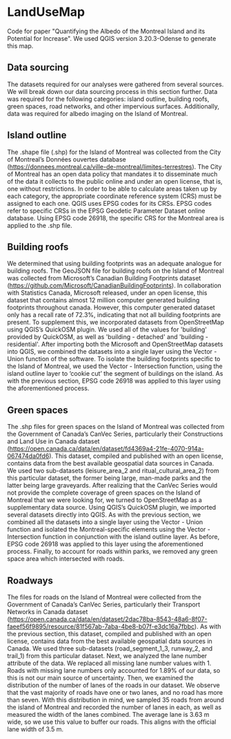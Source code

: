 # LandUseMap
Code for paper "Quantifying the Albedo of the Montreal Island and its Potential for Increase". We used QGIS version 3.20.3-Odense to generate this map.
## Data sourcing
The datasets required for our analyses were gathered from several sources. We will break down our data sourcing process in this section further. Data was required for the following categories: island outline, building roofs, green spaces, road networks, and other impervious surfaces. Additionally, data was required for albedo imaging on the Island of Montreal.
## Island outline
The .shape file (.shp) for the Island of Montreal was collected from the City of Montreal’s Données ouvertes database (https://donnees.montreal.ca/ville-de-montreal/limites-terrestres). The City of Montreal has an open data policy that mandates it to disseminate much of the data it collects to the public online and under an open license, that is, one without restrictions.
In order to be able to calculate areas taken up by each category, the appropriate coordinate reference system (CRS) must be assigned to each one. QGIS uses EPSG codes for its CRSs. EPSG codes refer to specific CRSs in the EPSG Geodetic Parameter Dataset online database. Using EPSG code 26918, the specific CRS for the Montreal area is applied to the .shp file.
## Building roofs
We determined that using building footprints was an adequate analogue for building roofs. The GeoJSON file for building roofs on the Island of Montreal was collected from Microsoft’s Canadian Building Footprints dataset (https://github.com/Microsoft/CanadianBuildingFootprints). In collaboration with Statistics Canada, Microsoft released, under an open license, this dataset that contains almost 12 million computer generated building footprints throughout canada. However, this computer generated dataset only has a recall rate of 72.3%, indicating that not all building footprints are present.
To supplement this, we incorporated datasets from OpenStreetMap using QGIS’s QuickOSM plugin. We used all of the values for 'building' provided by QuickOSM, as well as 'building - detached' and 'building - residential'.
After importing both the Microsoft and OpenStreetMap datasets into QGIS, we combined the datasets into a single layer using the Vector - Union function of the software. To isolate the building footprints specific to the Island of Montreal, we used the Vector - Intersection function, using the island outline layer to ‘cookie cut’ the segment of buildings on the island.
As with the previous section, EPSG code 26918 was applied to this layer using the aforementioned process.
## Green spaces
The .shp files for green spaces on the Island of Montreal was collected from the Government of Canada’s CanVec Series, particularly their Constructions and Land Use in Canada dataset (https://open.canada.ca/data/en/dataset/fd4369a4-21fe-4070-914a-067474da0fd6). This dataset, compiled and published with an open license, contains data from the best available geospatial data sources in Canada. We used two sub-datasets (leisure_area_2 and ritual_cultural_area_2) from this particular dataset, the former being large, man-made parks and the latter being large graveyards. 
After realizing that the CanVec Series would not provide the complete coverage of green spaces on the Island of Montreal that we were looking for, we turned to OpenStreetMap as a supplementary data source. Using QGIS’s QuickOSM plugin, we imported several datasets directly into QGIS. As with the previous section, we combined all the datasets into a single layer using the Vector - Union function and isolated the Montreal-specific elements using the Vector - Intersection function in conjunction with the island outline layer. As before, EPSG code 26918 was applied to this layer using the aforementioned process. Finally, to account for roads within parks, we removed any green space area which intersected with roads.
## Roadways
The files for roads on the Island of Montreal were collected from the Government of Canada’s CanVec Series, particularly their Transport Networks in Canada dataset (https://open.canada.ca/data/en/dataset/2dac78ba-8543-48a6-8f07-faeef56f9895/resource/81f567ab-7aba-4be8-b07f-e3dc16a7fbbc). As with the previous section, this dataset, compiled and published with an open license, contains data from the best available geospatial data sources in Canada. We used three sub-datasets (road_segment_1_3, runway_2, and trail_1) from this particular dataset. Next, we analyzed the lane number attribute of the data. We replaced all missing lane number values with 1. Roads with missing lane numbers only accounted for 1.89% of our data, so this is not our main source of uncertainty. Then, we examined the distribution of the number of lanes of the roads in our dataset. 
We observe that the vast majority of roads have one or two lanes, and no road has more than seven. With this distribution in mind, we sampled 35 roads from around the island of Montreal and recorded the number of lanes in each, as well as measured the width of the lanes combined. 
The average lane is 3.63 m wide, so we use this value to buffer our roads. This aligns with the official lane width of 3.5 m. 
